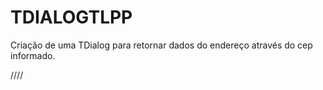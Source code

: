 # TDIALOGTLPP
Criação de uma TDialog para retornar dados do endereço através do cep informado.


////
